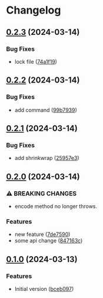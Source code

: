 # Changelog

## [0.2.3](https://github.com/flovogt/test-lib-rp-sp/compare/sam-lib-v0.2.2...sam-lib-v0.2.3) (2024-03-14)


### Bug Fixes

* lock file ([74a1f19](https://github.com/flovogt/test-lib-rp-sp/commit/74a1f19e77f9ea05dc7c7944820fbdba153bb3a2))

## [0.2.2](https://github.com/flovogt/test-lib-rp-sp/compare/sam-lib-v0.2.1...sam-lib-v0.2.2) (2024-03-14)


### Bug Fixes

* add command ([99b7939](https://github.com/flovogt/test-lib-rp-sp/commit/99b79399a2eed3eb9464cbbe3305a2b7a5c4e550))

## [0.2.1](https://github.com/flovogt/test-lib-rp-sp/compare/sam-lib-v0.2.0...sam-lib-v0.2.1) (2024-03-14)


### Bug Fixes

* add shrinkwrap ([25957e3](https://github.com/flovogt/test-lib-rp-sp/commit/25957e393a99c34e8607e327a69bf0663b740cd9))

## [0.2.0](https://github.com/flovogt/test-lib-rp-sp/compare/sam-lib-v0.1.0...sam-lib-v0.2.0) (2024-03-14)


### ⚠ BREAKING CHANGES

* encode method no longer throws.

### Features

* new feature ([7de7590](https://github.com/flovogt/test-lib-rp-sp/commit/7de75900a4e1c9ff6f7b4b6e5d48f2bd0bb8c849))
* some api change ([847163c](https://github.com/flovogt/test-lib-rp-sp/commit/847163cf6ad36a8419cb2c8b461a65609be3a7ce))

## [0.1.0](https://github.com/flovogt/test-lib-rp-sp/compare/sam-lib-v0.0.1...sam-lib-v0.1.0) (2024-03-13)


### Features

* Initial version ([bceb097](https://github.com/flovogt/test-lib-rp-sp/commit/bceb09793a69d5b9a3ccef18b3707ebe2ee7e694))
